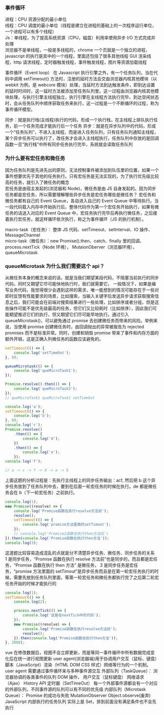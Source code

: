 ### 事件循环

进程：CPU 资源分配的最小单位  
线程：CPU 调度的最小单位（线程是建立在进程的基础上的一次程序运行单位，一个进程可以有多个线程）  
Js：单线程，为了提高系统资源（CPU，磁盘）利用率使用异步 I/O 方式完成并处理  
浏览器不是单线程，一般是多线程的，chrome 一个页就是一个独立的进程，javascript 的执行是其中的一个线程，里面还包括了很多其他线程
GUI 渲染线程，http 请求线程，定时器触发线程，事件触发线程，图片等资源加载线程

事件循环（Event loop）
在 Javascript 执行引擎之外，有一个任务队列，当在代码中调用 setTimeout() 方法时，注册的延时方法会交由浏览器内核其他模块（以 webkit 为例，是 webcore 模块）处理，当延时方法到达触发条件，即到达设置的延时时间时，这一延时方法被添加至任务队列里。这一过程由浏览器内核其他模块处理，与执行引擎主线程独立，执行引擎在主线程方法执行完毕，到达空闲状态时，会从任务队列中顺序获取任务来执行，这一过程是一个不断循环的过程，称为事件循环模型。

同步：就是执行栈(主线程)执行的代码，形成一个执行栈，在主线程上排队执行任务，前一个任务完成才能执行后一个任务
异步：就是在异步队列中的代码，形成一个“任务队列”，不进入主线程，而是进入任务队列，只有任务队列通知主线程，某个异步任务可以执行了，改任务才会进入主线程执行，任务队列中存放的是回调函数一旦“执行栈”中所有同步任务执行完毕，系统就会读取任务队列

### 为什么要有宏任务和微任务

因为任务队列是先进先出的原则，无法控制事件被添加到队伍里的位置，如果一个事件想要优先于其他的任务执行。只有宏任务是无法实现的，为了执行优先级比较高的任务，就引入了微任务的概念  
宏任务是由宿主发起的(浏览器和 Node)，微任务是由 JS 自身发起的。因为同步任务都是宏任务，所以需要理解哪些异步任务是宏任务哪些是微任务？
宏任务和微任务都有自己的 Event Queue，各自进入自己的 Event Queue 中等待执行。当一段代码载入内存中开始执行后，整体代码作为第一个宏任务开始执行，如果有微任务的话送入对应的 Event Queue 中，宏任务执行完毕后再执行微任务，之后接着执行宏任务，就这样循环依次执行，称之为事件循环（JS 的执行机制）。

macro-task（宏任务）： 整体 JS 代码、setTimeout、setInterval、IO 操作、MessageChannel  
micro-task（微任务）：new Promise().then、catch、finally 里的回调、process.nextTick（Node 环境）， MutaionOberver（浏览器环境），queueMicrotask

### queueMicrotask 为什么我们需要这个 api？

从微任务本身的概念来说的话，就是当我们期望某段代码，不阻塞当前执行的同步代码，同时又期望它尽可能快地执行时，我们就需要它。
一般情况下，如果是编写业务代码，我觉得很少会遇到这样的需求，唯一能想到的情况可能存在于一些对即时反馈有性能要求的场景，比如搜索，当输入关键字后发送异步请求获取搜索信息之后，我们可能会在前端对搜索结果进行一些处理，比如排序或者分组，但是这些操作可能不是优先级最高的任务，但它们又比较耗时（比如排序），因此我们可能期望推迟它们的执行，但又期望它们尽可能早地执行。通过引入 queueMicrotask()，可以避免通过 promise 去创建微任务而带来的风险。举例来说，当使用 promise 创建微任务时，由回调抛出的异常被报告为 rejected promises 而不是标准异常。同时，创建和销毁 promise 带来了事件和内存方面的额外开销，这是正确入列微任务的函数应该避免的。

```js
setTimeout(() => {
	console.log('setTimeOut');
}, 0);

queueMicrotask(() => {
	console.log('queMicroTask1');
});

Promise.resolve().then(() => {
	console.log('queMicroTask2');
});
// queMicroTask1 queMicroTask2 setTimeOut
```

```js
console.log('a');
setTimeout(() => {
	console.log('b');
}, 0);
console.log('c');
Promise.resolve()
	.then(() => {
		console.log('d');
	})
	.then(() => {
		console.log('e');
	});
console.log('f');

// a -> c -> f -> d -> e -> b
```

上面这题的分析过程是：先执行主线程上的同步任务输出：acf, 然后把 b 这个异步任务放到了任务队列中去，要到在后面一轮宏任务的时候在执行。de 都是微任务会在 b（下一轮宏任务）之前执行。

```js
console.log(1);
new Promise((resolve) => {
	console.log('Promise函数在执行resolve方法前');
	resolve();
	setTimeout(() => {
		console.log('promise方法里面的setTimout');
	});
	// console.log('Promise2函数在执行then方法后')
}).then(console.log('Promise函数在执行then方法'));
console.log(3);
```

这道题比较容易造成混乱的点就是分不清楚异步任务、微任务、同步任务的关系  
1 是同步任务，“Promise 函数在执行 resolve 方法前”也是同步的，而且都是宏任务，“Promise 函数在执行 then 方法” 是微任务， 3 是同步任务是宏任务，“promise 方法里面的 setTimout”是异步任务而且是在第一轮宏任务执行的时候，需要先放到任务队列里面，等第一轮宏任务和微任务都执行完了之后第二轮宏任务开始的时候才能执行的

```js
console.log(1);
setTimeout(() => {
	console.log(2);

	process.nextTick(() => {
		console.log('这是在nextTick中的代码');
	});
	new Promise((resolve) => {
		console.log('Promise函数在执行resolve方法前');
		resolve();
	}).then(console.log('Promise函数在执行then方法'));
}, 2000);
```

vue 在修改数据后，视图不会立即更新，而是等同一事件循环中所有数据完成变化后在统一进行视图更新
user agent(浏览器端)用于协调用户交互（鼠标、键盘）脚本（JavaScript）渲染（HTML DOM CSS 样式）网络等行为的一个机制。
user agent 需要通过事件循环来与多种事件源交互
外部队列（TaskQueue）：
浏览器协调的各类事件的队列
DOM 操作，
用户交互（鼠标键盘）
网络请求（Ajax）
History API
定时器（SetTimeOut）
每一个外部事件源都会有一个对应的外部队列，不同事件源的队列可以有不同的优先级
内部队列（Microtask Queue）：
Promise 的成功与失败
MutationObserver
Object.observe(废弃)
JavaScript 内部执行的任务队列
实际上是 Set，排到前面没有满足条件也不会先执行
